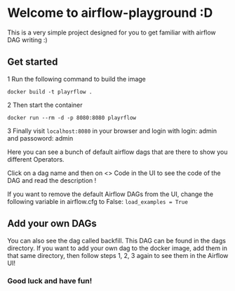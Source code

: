 # Welcome to airflow-playground :D

This is a very simple project designed for you to get familiar with airflow DAG writing :)

## Get started

1 Run the following command to build the image 

```docker build -t playrflow .  ```  
  
  

2 Then start the container

``` docker run --rm -d -p 8080:8080 playrflow ```  
  
  

3 Finally visit `localhost:8080` in your browser and login with login: admin and passoword: admin

Here you can see a bunch of default airflow dags that are there to show you different Operators.

Click on a dag name and then on <> Code in the UI to see the code of the DAG and read the description ! 

If you want to remove the default Airflow DAGs from the UI, change the following variable in airflow.cfg to False:
```load_examples = True```    

  
  
## Add your own DAGs

You can also see the dag called backfill. This DAG can be found in the dags directory. If you want to add your own dag to the docker image, add them in that same directory, then follow steps 1, 2, 3 again to see them in the Airflow UI!

### Good luck and have fun!

